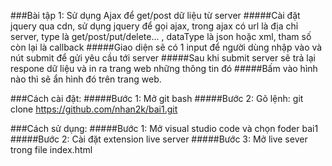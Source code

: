 ###Bài tập 1: Sử dụng Ajax để get/post dữ liệu từ server
#####Cài đặt jquery qua cdn, sử dụng jquery để gọi ajax, trong ajax có url là địa chỉ server, type là get/post/put/delete... , dataType là json hoặc xml, tham số còn lại là callback
#####Giao diện sẽ có 1 input để người dùng nhập vào và nút submit để gửi yêu cầu tới server
#####Sau khi submit server sẽ trả lại respone dữ liệu và in ra trang web những thông tin đó
#####Bấm vào hình nào thì sẽ ẩn hình đó trên trang web.

###Cách cài đặt:
#####Bước 1: Mở git bash
#####Bước 2: Gõ lệnh: git clone https://github.com/nhan2k/bai1.git

###Cách sử dụng:
#####Bước 1: Mở visual studio code và chọn foder bai1
#####Bước 2: Cài đặt extension live server
#####Bước 3: Mở live sever trong file index.html
